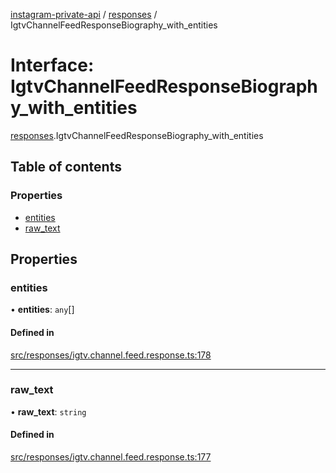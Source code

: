 [instagram-private-api](../../README.md) / [responses](../../modules/responses.md) / IgtvChannelFeedResponseBiography_with_entities

# Interface: IgtvChannelFeedResponseBiography\_with\_entities

[responses](../../modules/responses.md).IgtvChannelFeedResponseBiography_with_entities

## Table of contents

### Properties

- [entities](IgtvChannelFeedResponseBiography_with_entities.md#entities)
- [raw\_text](IgtvChannelFeedResponseBiography_with_entities.md#raw_text)

## Properties

### entities

• **entities**: `any`[]

#### Defined in

[src/responses/igtv.channel.feed.response.ts:178](https://github.com/Nerixyz/instagram-private-api/blob/4971f34/src/responses/igtv.channel.feed.response.ts#L178)

___

### raw\_text

• **raw\_text**: `string`

#### Defined in

[src/responses/igtv.channel.feed.response.ts:177](https://github.com/Nerixyz/instagram-private-api/blob/4971f34/src/responses/igtv.channel.feed.response.ts#L177)
